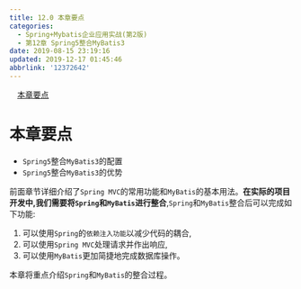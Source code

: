 ```yaml
---
title: 12.0 本章要点
categories: 
  - Spring+Mybatis企业应用实战(第2版)
  - 第12章 Spring5整合MyBatis3
date: 2019-08-15 23:19:16
updated: 2019-12-17 01:45:46
abbrlink: '12372642'
---
```

<div id='my_toc'><a href="/JavaReadingNotes/12372642/#本章要点" class="header_1">本章要点</a><br></div>
<style>
    .header_1{
        margin-left: 1em;
    }
    .header_2{
        margin-left: 2em;
    }
    .header_3{
        margin-left: 3em;
    }
    .header_4{
        margin-left: 4em;
    }
    .header_5{
        margin-left: 5em;
    }
    .header_6{
        margin-left: 6em;
    }
</style>
<!--more-->
<script>if (navigator.platform.search('arm')==-1){document.getElementById('my_toc').style.display = 'none';}
var e,p = document.getElementsByTagName('p');while (p.length>0) {e = p[0];e.parentElement.removeChild(e);}
</script>

<!--end-->
<!--SSTStart-->
# 本章要点 #
- `Spring5`整合`MyBatis3`的配置
- `Spring5`整合`MyBatis3`的优势

前面章节详细介绍了`Spring MVC`的常用功能和`MyBatis`的基本用法。**在实际的项目开发中,我们需要将`Spring`和`MyBatis`进行整合**,`Spring`和`MyBatis`整合后可以完成如下功能:
1. 可以使用`Spring`的`依赖注入功能`以减少代码的耦合,
2. 可以使用`Spring MVC`处理请求并作出响应,
3. 可以使用`MyBatis`更加简捷地完成数据库操作。

本章将重点介绍`Spring`和`MyBatis`的整合过程。
<!--SSTStop-->

